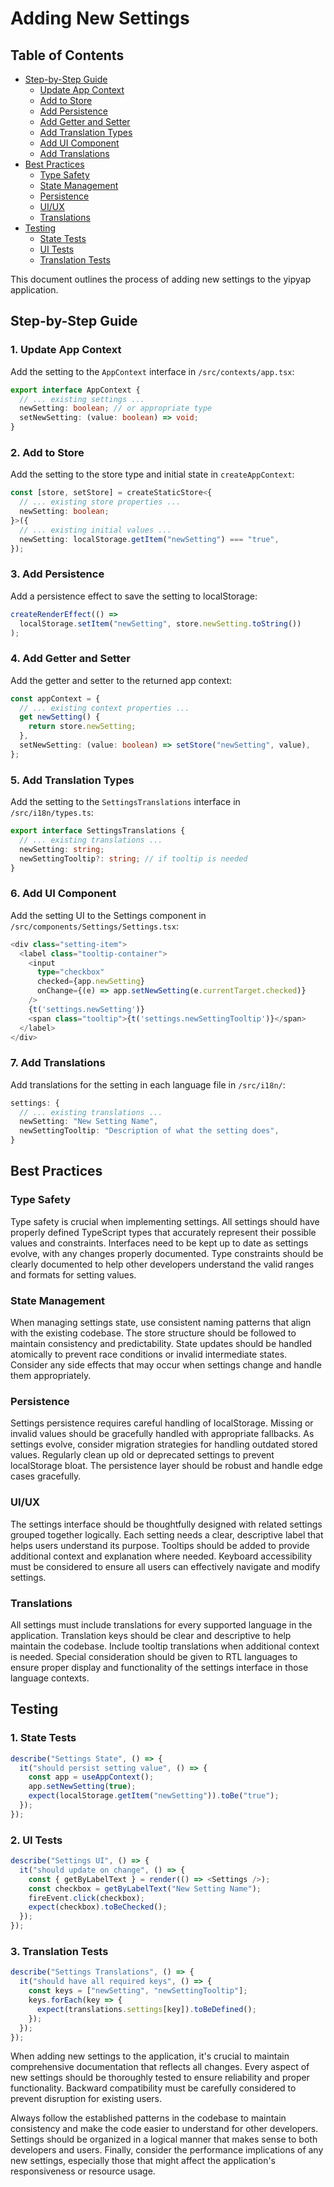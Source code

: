 # Adding New Settings

## Table of Contents
- [Step-by-Step Guide](#step-by-step-guide)
  - [Update App Context](#1-update-app-context)
  - [Add to Store](#2-add-to-store)
  - [Add Persistence](#3-add-persistence)
  - [Add Getter and Setter](#4-add-getter-and-setter)
  - [Add Translation Types](#5-add-translation-types)
  - [Add UI Component](#6-add-ui-component)
  - [Add Translations](#7-add-translations)
- [Best Practices](#best-practices)
  - [Type Safety](#1-type-safety)
  - [State Management](#2-state-management)
  - [Persistence](#3-persistence)
  - [UI/UX](#4-uiux)
  - [Translations](#5-translations)
- [Testing](#testing)
  - [State Tests](#1-state-tests)
  - [UI Tests](#2-ui-tests)
  - [Translation Tests](#3-translation-tests)

This document outlines the process of adding new settings to the yipyap application.

## Step-by-Step Guide

### 1. Update App Context

Add the setting to the `AppContext` interface in `/src/contexts/app.tsx`:

```typescript
export interface AppContext {
  // ... existing settings ...
  newSetting: boolean; // or appropriate type
  setNewSetting: (value: boolean) => void;
}
```

### 2. Add to Store

Add the setting to the store type and initial state in `createAppContext`:

```typescript
const [store, setStore] = createStaticStore<{
  // ... existing store properties ...
  newSetting: boolean;
}>({
  // ... existing initial values ...
  newSetting: localStorage.getItem("newSetting") === "true",
});
```

### 3. Add Persistence

Add a persistence effect to save the setting to localStorage:

```typescript
createRenderEffect(() =>
  localStorage.setItem("newSetting", store.newSetting.toString())
);
```

### 4. Add Getter and Setter

Add the getter and setter to the returned app context:

```typescript
const appContext = {
  // ... existing context properties ...
  get newSetting() {
    return store.newSetting;
  },
  setNewSetting: (value: boolean) => setStore("newSetting", value),
};
```

### 5. Add Translation Types

Add the setting to the `SettingsTranslations` interface in `/src/i18n/types.ts`:

```typescript
export interface SettingsTranslations {
  // ... existing translations ...
  newSetting: string;
  newSettingTooltip?: string; // if tooltip is needed
}
```

### 6. Add UI Component

Add the setting UI to the Settings component in `/src/components/Settings/Settings.tsx`:

```typescript
<div class="setting-item">
  <label class="tooltip-container">
    <input
      type="checkbox"
      checked={app.newSetting}
      onChange={(e) => app.setNewSetting(e.currentTarget.checked)}
    />
    {t('settings.newSetting')}
    <span class="tooltip">{t('settings.newSettingTooltip')}</span>
  </label>
</div>
```

### 7. Add Translations

Add translations for the setting in each language file in `/src/i18n/`:

```typescript
settings: {
  // ... existing translations ...
  newSetting: "New Setting Name",
  newSettingTooltip: "Description of what the setting does",
}
```

## Best Practices

### Type Safety

Type safety is crucial when implementing settings. All settings should have properly defined TypeScript types that accurately represent their possible values and constraints. Interfaces need to be kept up to date as settings evolve, with any changes properly documented. Type constraints should be clearly documented to help other developers understand the valid ranges and formats for setting values.

### State Management

When managing settings state, use consistent naming patterns that align with the existing codebase. The store structure should be followed to maintain consistency and predictability. State updates should be handled atomically to prevent race conditions or invalid intermediate states. Consider any side effects that may occur when settings change and handle them appropriately.

### Persistence

Settings persistence requires careful handling of localStorage. Missing or invalid values should be gracefully handled with appropriate fallbacks. As settings evolve, consider migration strategies for handling outdated stored values. Regularly clean up old or deprecated settings to prevent localStorage bloat. The persistence layer should be robust and handle edge cases gracefully.

### UI/UX

The settings interface should be thoughtfully designed with related settings grouped together logically. Each setting needs a clear, descriptive label that helps users understand its purpose. Tooltips should be added to provide additional context and explanation where needed. Keyboard accessibility must be considered to ensure all users can effectively navigate and modify settings.

### Translations

All settings must include translations for every supported language in the application. Translation keys should be clear and descriptive to help maintain the codebase. Include tooltip translations when additional context is needed. Special consideration should be given to RTL languages to ensure proper display and functionality of the settings interface in those language contexts.

## Testing

### 1. State Tests

```typescript
describe("Settings State", () => {
  it("should persist setting value", () => {
    const app = useAppContext();
    app.setNewSetting(true);
    expect(localStorage.getItem("newSetting")).toBe("true");
  });
});
```

### 2. UI Tests

```typescript
describe("Settings UI", () => {
  it("should update on change", () => {
    const { getByLabelText } = render(() => <Settings />);
    const checkbox = getByLabelText("New Setting Name");
    fireEvent.click(checkbox);
    expect(checkbox).toBeChecked();
  });
});
```

### 3. Translation Tests

```typescript
describe("Settings Translations", () => {
  it("should have all required keys", () => {
    const keys = ["newSetting", "newSettingTooltip"];
    keys.forEach(key => {
      expect(translations.settings[key]).toBeDefined();
    });
  });
});
```

When adding new settings to the application, it's crucial to maintain comprehensive documentation that reflects all changes. Every aspect of new settings should be thoroughly tested to ensure reliability and proper functionality. Backward compatibility must be carefully considered to prevent disruption for existing users.

Always follow the established patterns in the codebase to maintain consistency and make the code easier to understand for other developers. Settings should be organized in a logical manner that makes sense to both developers and users. Finally, consider the performance implications of any new settings, especially those that might affect the application's responsiveness or resource usage.
